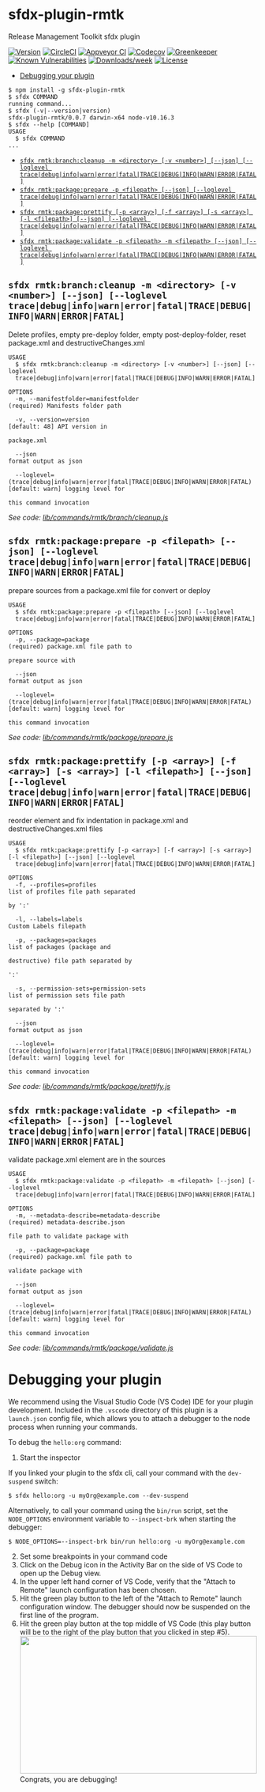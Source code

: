 sfdx-plugin-rmtk
===============

Release Management Toolkit sfdx plugin

[![Version](https://img.shields.io/npm/v/sfdx-plugin-rmtk.svg)](https://npmjs.org/package/sfdx-plugin-rmtk)
[![CircleCI](https://circleci.com/gh/scolladon/sfdx-plugin-rmtk/tree/master.svg?style=shield)](https://circleci.com/gh/scolladon/sfdx-plugin-rmtk/tree/master)
[![Appveyor CI](https://ci.appveyor.com/api/projects/status/github/scolladon/sfdx-plugin-rmtk?branch=master&svg=true)](https://ci.appveyor.com/project/heroku/sfdx-plugin-rmtk/branch/master)
[![Codecov](https://codecov.io/gh/scolladon/sfdx-plugin-rmtk/branch/master/graph/badge.svg)](https://codecov.io/gh/scolladon/sfdx-plugin-rmtk)
[![Greenkeeper](https://badges.greenkeeper.io/scolladon/sfdx-plugin-rmtk.svg)](https://greenkeeper.io/)
[![Known Vulnerabilities](https://snyk.io/test/github/scolladon/sfdx-plugin-rmtk/badge.svg)](https://snyk.io/test/github/scolladon/sfdx-plugin-rmtk)
[![Downloads/week](https://img.shields.io/npm/dw/sfdx-plugin-rmtk.svg)](https://npmjs.org/package/sfdx-plugin-rmtk)
[![License](https://img.shields.io/npm/l/sfdx-plugin-rmtk.svg)](https://github.com/scolladon/sfdx-plugin-rmtk/blob/master/package.json)

<!-- toc -->
* [Debugging your plugin](#debugging-your-plugin)
<!-- tocstop -->
<!-- install -->
<!-- usage -->
```sh-session
$ npm install -g sfdx-plugin-rmtk
$ sfdx COMMAND
running command...
$ sfdx (-v|--version|version)
sfdx-plugin-rmtk/0.0.7 darwin-x64 node-v10.16.3
$ sfdx --help [COMMAND]
USAGE
  $ sfdx COMMAND
...
```
<!-- usagestop -->
<!-- commands -->
* [`sfdx rmtk:branch:cleanup -m <directory> [-v <number>] [--json] [--loglevel trace|debug|info|warn|error|fatal|TRACE|DEBUG|INFO|WARN|ERROR|FATAL]`](#sfdx-rmtkbranchcleanup--m-directory--v-number---json---loglevel-tracedebuginfowarnerrorfataltracedebuginfowarnerrorfatal)
* [`sfdx rmtk:package:prepare -p <filepath> [--json] [--loglevel trace|debug|info|warn|error|fatal|TRACE|DEBUG|INFO|WARN|ERROR|FATAL]`](#sfdx-rmtkpackageprepare--p-filepath---json---loglevel-tracedebuginfowarnerrorfataltracedebuginfowarnerrorfatal)
* [`sfdx rmtk:package:prettify [-p <array>] [-f <array>] [-s <array>] [-l <filepath>] [--json] [--loglevel trace|debug|info|warn|error|fatal|TRACE|DEBUG|INFO|WARN|ERROR|FATAL]`](#sfdx-rmtkpackageprettify--p-array--f-array--s-array--l-filepath---json---loglevel-tracedebuginfowarnerrorfataltracedebuginfowarnerrorfatal)
* [`sfdx rmtk:package:validate -p <filepath> -m <filepath> [--json] [--loglevel trace|debug|info|warn|error|fatal|TRACE|DEBUG|INFO|WARN|ERROR|FATAL]`](#sfdx-rmtkpackagevalidate--p-filepath--m-filepath---json---loglevel-tracedebuginfowarnerrorfataltracedebuginfowarnerrorfatal)

## `sfdx rmtk:branch:cleanup -m <directory> [-v <number>] [--json] [--loglevel trace|debug|info|warn|error|fatal|TRACE|DEBUG|INFO|WARN|ERROR|FATAL]`

Delete profiles, empty pre-deploy folder, empty post-deploy-folder, reset package.xml and destructiveChanges.xml

```
USAGE
  $ sfdx rmtk:branch:cleanup -m <directory> [-v <number>] [--json] [--loglevel 
  trace|debug|info|warn|error|fatal|TRACE|DEBUG|INFO|WARN|ERROR|FATAL]

OPTIONS
  -m, --manifestfolder=manifestfolder                                               (required) Manifests folder path

  -v, --version=version                                                             [default: 48] API version in
                                                                                    package.xml

  --json                                                                            format output as json

  --loglevel=(trace|debug|info|warn|error|fatal|TRACE|DEBUG|INFO|WARN|ERROR|FATAL)  [default: warn] logging level for
                                                                                    this command invocation
```

_See code: [lib/commands/rmtk/branch/cleanup.js](https://github.com/scolladon-sfdc/sfdx-plugin-rmtk/blob/v0.0.7/lib/commands/rmtk/branch/cleanup.js)_

## `sfdx rmtk:package:prepare -p <filepath> [--json] [--loglevel trace|debug|info|warn|error|fatal|TRACE|DEBUG|INFO|WARN|ERROR|FATAL]`

prepare sources from a package.xml file for convert or deploy

```
USAGE
  $ sfdx rmtk:package:prepare -p <filepath> [--json] [--loglevel 
  trace|debug|info|warn|error|fatal|TRACE|DEBUG|INFO|WARN|ERROR|FATAL]

OPTIONS
  -p, --package=package                                                             (required) package.xml file path to
                                                                                    prepare source with

  --json                                                                            format output as json

  --loglevel=(trace|debug|info|warn|error|fatal|TRACE|DEBUG|INFO|WARN|ERROR|FATAL)  [default: warn] logging level for
                                                                                    this command invocation
```

_See code: [lib/commands/rmtk/package/prepare.js](https://github.com/scolladon-sfdc/sfdx-plugin-rmtk/blob/v0.0.7/lib/commands/rmtk/package/prepare.js)_

## `sfdx rmtk:package:prettify [-p <array>] [-f <array>] [-s <array>] [-l <filepath>] [--json] [--loglevel trace|debug|info|warn|error|fatal|TRACE|DEBUG|INFO|WARN|ERROR|FATAL]`

reorder element and fix indentation in package.xml and destructiveChanges.xml files

```
USAGE
  $ sfdx rmtk:package:prettify [-p <array>] [-f <array>] [-s <array>] [-l <filepath>] [--json] [--loglevel 
  trace|debug|info|warn|error|fatal|TRACE|DEBUG|INFO|WARN|ERROR|FATAL]

OPTIONS
  -f, --profiles=profiles                                                           list of profiles file path separated
                                                                                    by ':'

  -l, --labels=labels                                                               Custom Labels filepath

  -p, --packages=packages                                                           list of packages (package and
                                                                                    destructive) file path separated by
                                                                                    ':'

  -s, --permission-sets=permission-sets                                             list of permission sets file path
                                                                                    separated by ':'

  --json                                                                            format output as json

  --loglevel=(trace|debug|info|warn|error|fatal|TRACE|DEBUG|INFO|WARN|ERROR|FATAL)  [default: warn] logging level for
                                                                                    this command invocation
```

_See code: [lib/commands/rmtk/package/prettify.js](https://github.com/scolladon-sfdc/sfdx-plugin-rmtk/blob/v0.0.7/lib/commands/rmtk/package/prettify.js)_

## `sfdx rmtk:package:validate -p <filepath> -m <filepath> [--json] [--loglevel trace|debug|info|warn|error|fatal|TRACE|DEBUG|INFO|WARN|ERROR|FATAL]`

validate package.xml element are in the sources

```
USAGE
  $ sfdx rmtk:package:validate -p <filepath> -m <filepath> [--json] [--loglevel 
  trace|debug|info|warn|error|fatal|TRACE|DEBUG|INFO|WARN|ERROR|FATAL]

OPTIONS
  -m, --metadata-describe=metadata-describe                                         (required) metadata-describe.json
                                                                                    file path to validate package with

  -p, --package=package                                                             (required) package.xml file path to
                                                                                    validate package with

  --json                                                                            format output as json

  --loglevel=(trace|debug|info|warn|error|fatal|TRACE|DEBUG|INFO|WARN|ERROR|FATAL)  [default: warn] logging level for
                                                                                    this command invocation
```

_See code: [lib/commands/rmtk/package/validate.js](https://github.com/scolladon-sfdc/sfdx-plugin-rmtk/blob/v0.0.7/lib/commands/rmtk/package/validate.js)_
<!-- commandsstop -->
<!-- debugging-your-plugin -->
# Debugging your plugin
We recommend using the Visual Studio Code (VS Code) IDE for your plugin development. Included in the `.vscode` directory of this plugin is a `launch.json` config file, which allows you to attach a debugger to the node process when running your commands.

To debug the `hello:org` command: 
1. Start the inspector
  
If you linked your plugin to the sfdx cli, call your command with the `dev-suspend` switch: 
```sh-session
$ sfdx hello:org -u myOrg@example.com --dev-suspend
```
  
Alternatively, to call your command using the `bin/run` script, set the `NODE_OPTIONS` environment variable to `--inspect-brk` when starting the debugger:
```sh-session
$ NODE_OPTIONS=--inspect-brk bin/run hello:org -u myOrg@example.com
```

2. Set some breakpoints in your command code
3. Click on the Debug icon in the Activity Bar on the side of VS Code to open up the Debug view.
4. In the upper left hand corner of VS Code, verify that the "Attach to Remote" launch configuration has been chosen.
5. Hit the green play button to the left of the "Attach to Remote" launch configuration window. The debugger should now be suspended on the first line of the program. 
6. Hit the green play button at the top middle of VS Code (this play button will be to the right of the play button that you clicked in step #5).
<br><img src=".images/vscodeScreenshot.png" width="480" height="278"><br>
Congrats, you are debugging!
